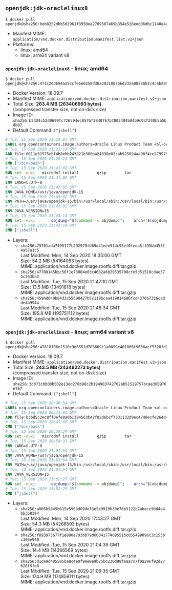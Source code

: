 ## `openjdk:jdk-oraclelinux8`

```console
$ docker pull openjdk@sha256:beb8252dbb5d2961f8950ea2709507469b354e526eed06dbc1140e4aef6f35c1
```

-	Manifest MIME: `application/vnd.docker.distribution.manifest.list.v2+json`
-	Platforms:
	-	linux; amd64
	-	linux; arm64 variant v8

### `openjdk:jdk-oraclelinux8` - linux; amd64

```console
$ docker pull openjdk@sha256:471c26db94aa5ccfe6e6258d38a203188766d232a08276b1c4c4b2894b953ec4
```

-	Docker Version: 18.09.7
-	Manifest MIME: `application/vnd.docker.distribution.manifest.v2+json`
-	Total Size: **263.4 MB (263406993 bytes)**  
	(compressed transfer size, not on-disk size)
-	Image ID: `sha256:b2324c52d9699fc726594ec857bf3840767b7802484b04b9c93f240b5b5bdb87`
-	Default Command: `["jshell"]`

```dockerfile
# Tue, 15 Sep 2020 21:22:07 GMT
LABEL org.opencontainers.image.authors=Oracle Linux Product Team <ol-ovm-info_ww@oracle.com> org.opencontainers.image.url=https://github.com/oracle/container-images org.opencontainers.image.source=https://github.com/oracle/container-images/tree/dist-amd64/8-slim org.opencontainers.image.vendor=Oracle America, Inc org.opencontainers.image.title=Oracle Linux 8 (slim) org.opencontainers.image.description=Oracle Linux is an open-source       operating system available under the GNU General Public License (GPLv2) and       is suitable for both general purpose or Oracle workloads.
# Tue, 15 Sep 2020 21:22:13 GMT
ADD file:8011e31575cbf4b8ebb243821b300ba24330e02cab925024aa98f4ce27997846 in / 
# Tue, 15 Sep 2020 21:22:13 GMT
CMD ["/bin/bash"]
# Tue, 15 Sep 2020 21:41:02 GMT
RUN set -eux; 	microdnf install 		gzip 		tar 				binutils 		freetype fontconfig 	; 	microdnf clean all
# Tue, 15 Sep 2020 21:41:02 GMT
ENV LANG=C.UTF-8
# Tue, 15 Sep 2020 21:43:02 GMT
ENV JAVA_HOME=/usr/java/openjdk-15
# Tue, 15 Sep 2020 21:43:02 GMT
ENV PATH=/usr/java/openjdk-15/bin:/usr/local/sbin:/usr/local/bin:/usr/sbin:/usr/bin:/sbin:/bin
# Tue, 15 Sep 2020 21:43:02 GMT
ENV JAVA_VERSION=15
# Tue, 15 Sep 2020 21:43:14 GMT
RUN set -eux; 		objdump="$(command -v objdump)"; 	arch="$(objdump --file-headers "$objdump" | awk -F '[:,]+[[:space:]]+' '$1 == "architecture" { print $2 }')"; 	case "$arch" in 		arm64 | aarch64) 			downloadUrl=https://download.java.net/java/GA/jdk15/779bf45e88a44cbd9ea6621d33e33db1/36/GPL/openjdk-15_linux-aarch64_bin.tar.gz; 			downloadSha256=01e7e07dd8a67a65b32fdcaff75ba3f21cd9cfc749287e7c9b1c6037f96a3537; 			;; 		amd64 | i386:x86-64) 			downloadUrl=https://download.java.net/java/GA/jdk15/779bf45e88a44cbd9ea6621d33e33db1/36/GPL/openjdk-15_linux-x64_bin.tar.gz; 			downloadSha256=bb67cadee687d7b486583d03c9850342afea4593be4f436044d785fba9508fb7; 			;; 		*) echo >&2 "error: unsupported architecture: '$arch'"; exit 1 ;; 	esac; 		curl -fL -o openjdk.tgz "$downloadUrl"; 	echo "$downloadSha256 *openjdk.tgz" | sha256sum --strict --check -; 		mkdir -p "$JAVA_HOME"; 	tar --extract 		--file openjdk.tgz 		--directory "$JAVA_HOME" 		--strip-components 1 		--no-same-owner 	; 	rm openjdk.tgz; 		ln -sfT "$JAVA_HOME" /usr/java/default; 	ln -sfT "$JAVA_HOME" /usr/java/latest; 	for bin in "$JAVA_HOME/bin/"*; do 		base="$(basename "$bin")"; 		[ ! -e "/usr/bin/$base" ]; 		alternatives --install "/usr/bin/$base" "$base" "$bin" 20000; 	done; 		java -Xshare:dump; 		rm -rf "$JAVA_HOME/lib/security/cacerts"; 	ln -sT /etc/pki/ca-trust/extracted/java/cacerts "$JAVA_HOME/lib/security/cacerts"; 		fileEncoding="$(echo 'System.out.println(System.getProperty("file.encoding"))' | jshell -s -)"; [ "$fileEncoding" = 'UTF-8' ]; rm -rf ~/.java; 	javac --version; 	java --version
# Tue, 15 Sep 2020 21:43:14 GMT
CMD ["jshell"]
```

-	Layers:
	-	`sha256:79701ada7495177c292979fd69d41eee91dc93ef0feea5ff95bb453f4ab7a1c5`  
		Last Modified: Mon, 14 Sep 2020 18:35:00 GMT  
		Size: 54.2 MB (54164063 bytes)  
		MIME: application/vnd.docker.image.rootfs.diff.tar.gzip
	-	`sha256:47708145bbc56f1e73084e03c4662a6b29535708cfe5d51510cdae37bc363ba3`  
		Last Modified: Tue, 15 Sep 2020 21:47:10 GMT  
		Size: 13.5 MB (13491818 bytes)  
		MIME: application/vnd.docker.image.rootfs.diff.tar.gzip
	-	`sha256:4594d040b84d3c55698427b5c119bcaa419014686fcd4376b7316cadde4b9944`  
		Last Modified: Tue, 15 Sep 2020 21:48:34 GMT  
		Size: 195.8 MB (195751112 bytes)  
		MIME: application/vnd.docker.image.rootfs.diff.tar.gzip

### `openjdk:jdk-oraclelinux8` - linux; arm64 variant v8

```console
$ docker pull openjdk@sha256:47618f06e1510c9d6651d783669c1a0099e401006c9656acf5328fd0cb90d954
```

-	Docker Version: 18.09.7
-	Manifest MIME: `application/vnd.docker.distribution.manifest.v2+json`
-	Total Size: **243.5 MB (243492273 bytes)**  
	(compressed transfer size, not on-disk size)
-	Image ID: `sha256:3db73cbb08b502e13ed278b98c2b194983742702ab51529757bcae300970e767`
-	Default Command: `["jshell"]`

```dockerfile
# Tue, 15 Sep 2020 20:40:54 GMT
LABEL org.opencontainers.image.authors=Oracle Linux Product Team <ol-ovm-info_ww@oracle.com> org.opencontainers.image.url=https://github.com/oracle/container-images org.opencontainers.image.source=https://github.com/oracle/container-images/tree/dist-arm64v8/8-slim org.opencontainers.image.vendor=Oracle America, Inc org.opencontainers.image.title=Oracle Linux 8 (slim) org.opencontainers.image.description=Oracle Linux is an open-source       operating system available under the GNU General Public License (GPLv2) and       is suitable for both general purpose or Oracle workloads.
# Tue, 15 Sep 2020 20:41:01 GMT
ADD file:b3bd5c2ec8ff0efe8a0b1384563b42f02d6bcf7531132d9ec4748ecfe264d476 in / 
# Tue, 15 Sep 2020 20:41:02 GMT
CMD ["/bin/bash"]
# Tue, 15 Sep 2020 20:58:24 GMT
RUN set -eux; 	microdnf install 		gzip 		tar 				binutils 		freetype fontconfig 	; 	microdnf clean all
# Tue, 15 Sep 2020 20:58:31 GMT
ENV LANG=C.UTF-8
# Tue, 15 Sep 2020 21:01:53 GMT
ENV JAVA_HOME=/usr/java/openjdk-15
# Tue, 15 Sep 2020 21:01:54 GMT
ENV PATH=/usr/java/openjdk-15/bin:/usr/local/sbin:/usr/local/bin:/usr/sbin:/usr/bin:/sbin:/bin
# Tue, 15 Sep 2020 21:01:54 GMT
ENV JAVA_VERSION=15
# Tue, 15 Sep 2020 21:02:27 GMT
RUN set -eux; 		objdump="$(command -v objdump)"; 	arch="$(objdump --file-headers "$objdump" | awk -F '[:,]+[[:space:]]+' '$1 == "architecture" { print $2 }')"; 	case "$arch" in 		arm64 | aarch64) 			downloadUrl=https://download.java.net/java/GA/jdk15/779bf45e88a44cbd9ea6621d33e33db1/36/GPL/openjdk-15_linux-aarch64_bin.tar.gz; 			downloadSha256=01e7e07dd8a67a65b32fdcaff75ba3f21cd9cfc749287e7c9b1c6037f96a3537; 			;; 		amd64 | i386:x86-64) 			downloadUrl=https://download.java.net/java/GA/jdk15/779bf45e88a44cbd9ea6621d33e33db1/36/GPL/openjdk-15_linux-x64_bin.tar.gz; 			downloadSha256=bb67cadee687d7b486583d03c9850342afea4593be4f436044d785fba9508fb7; 			;; 		*) echo >&2 "error: unsupported architecture: '$arch'"; exit 1 ;; 	esac; 		curl -fL -o openjdk.tgz "$downloadUrl"; 	echo "$downloadSha256 *openjdk.tgz" | sha256sum --strict --check -; 		mkdir -p "$JAVA_HOME"; 	tar --extract 		--file openjdk.tgz 		--directory "$JAVA_HOME" 		--strip-components 1 		--no-same-owner 	; 	rm openjdk.tgz; 		ln -sfT "$JAVA_HOME" /usr/java/default; 	ln -sfT "$JAVA_HOME" /usr/java/latest; 	for bin in "$JAVA_HOME/bin/"*; do 		base="$(basename "$bin")"; 		[ ! -e "/usr/bin/$base" ]; 		alternatives --install "/usr/bin/$base" "$base" "$bin" 20000; 	done; 		java -Xshare:dump; 		rm -rf "$JAVA_HOME/lib/security/cacerts"; 	ln -sT /etc/pki/ca-trust/extracted/java/cacerts "$JAVA_HOME/lib/security/cacerts"; 		fileEncoding="$(echo 'System.out.println(System.getProperty("file.encoding"))' | jshell -s -)"; [ "$fileEncoding" = 'UTF-8' ]; rm -rf ~/.java; 	javac --version; 	java --version
# Tue, 15 Sep 2020 21:02:29 GMT
CMD ["jshell"]
```

-	Layers:
	-	`sha256:a805b9845b615e5963d09def3e5e9919b39e76b5122c2abecc98d4a4bb358394`  
		Last Modified: Mon, 14 Sep 2020 17:43:27 GMT  
		Size: 54.3 MB (54266593 bytes)  
		MIME: application/vnd.docker.image.rootfs.diff.tar.gzip
	-	`sha256:f893975677f1e890e793bb79d6684177489551bc055499096c3c153bc305e940`  
		Last Modified: Tue, 15 Sep 2020 21:04:39 GMT  
		Size: 14.4 MB (14366569 bytes)  
		MIME: application/vnd.docker.image.rootfs.diff.tar.gzip
	-	`sha256:d1c69d485585ba8c4e0f9ee8e9b25bc230d98feaa7c7f0a296f92d27626f5fe8`  
		Last Modified: Tue, 15 Sep 2020 21:06:35 GMT  
		Size: 174.9 MB (174859111 bytes)  
		MIME: application/vnd.docker.image.rootfs.diff.tar.gzip
